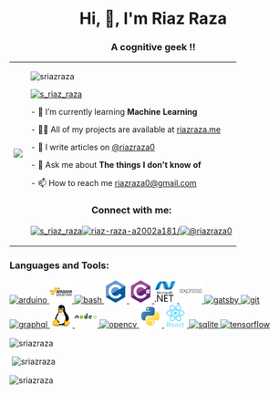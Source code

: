 <!--
### Hi there 👋
**SRiazRaza/SRiazRaza** is a ✨ _special_ ✨ repository because its `README.md` (this file) appears on your GitHub profile.

Here are some ideas to get you started:

- 🔭 I’m currently working on ...
- 🌱 I’m currently learning ...
- 👯 I’m looking to collaborate on ...
- 🤔 I’m looking for help with ...
- 💬 Ask me about ...
- 📫 How to reach me: ...
- 😄 Pronouns: ...
- ⚡ Fun fact: ...
-->

<h1 align="center">Hi, 👋, I'm Riaz Raza</h1>
<h3 align="center">A cognitive geek !!</h3>

<table border="0" cellspacing="0" cellpadding="0">
  <tr>
    <td style="border: 0";>
      <img width="400" src="https://pbs.twimg.com/media/E2V3XUMXIAIBVm6?format=jpg&name=large" />
    </td>
    <td style="border: 0";>
    <p align="left"> <img src="https://komarev.com/ghpvc/?username=sriazraza&label=Profile%20views&color=0e75b6&style=flat" alt="sriazraza" /> </p>
    <p align="left"> <a href="https://twitter.com/s_riaz_raza" target="blank"><img src="https://img.shields.io/twitter/follow/s_riaz_raza?logo=twitter&style=for-the-badge" alt="s_riaz_raza" /></a> </p>
    <p> - 🌱 I’m currently learning <strong>Machine Learning</strong> </p>
    
<p> - 👨‍💻 All of my projects are available at <a href="https://riazraza.me/portfolio">riazraza.me<a/> </p>

<p> - 📝 I write articles on <a href="https://medium.com/@riazraza0">@riazraza0<a/></p>

<p> - 💬 Ask me about <strong>The things I don't know of</strong> </p>

<p> - 📫 How to reach me <a href="mailto:riazraza0@gmail.com">riazraza0@gmail.com<a/></p>


<h3 align="center">Connect with me:</h3>
<p align="center">
<a href="https://twitter.com/s_riaz_raza" target="blank"><img align="center" src="https://raw.githubusercontent.com/rahuldkjain/github-profile-readme-generator/master/src/images/icons/Social/twitter.svg" alt="s_riaz_raza" height="30" width="40" /></a><a href="https://linkedin.com/in/riaz-raza-a2002a181/" target="blank"><img align="center" src="https://raw.githubusercontent.com/rahuldkjain/github-profile-readme-generator/master/src/images/icons/Social/linked-in-alt.svg" alt="riaz-raza-a2002a181/" height="30" width="40" /></a><a href="https://medium.com/@riazraza0" target="blank"><img align="center" src="https://raw.githubusercontent.com/rahuldkjain/github-profile-readme-generator/master/src/images/icons/Social/medium.svg" alt="@riazraza0" height="30" width="40" /></a></p>

</td>
</tr>
</table>


<h3 align="left">Languages and Tools:</h3>
<p align="left"> <a href="https://www.arduino.cc/" target="_blank"> <img src="https://cdn.worldvectorlogo.com/logos/arduino-1.svg" alt="arduino" width="40" height="40"/> </a> <a href="https://aws.amazon.com" target="_blank"> <img src="https://raw.githubusercontent.com/devicons/devicon/master/icons/amazonwebservices/amazonwebservices-original-wordmark.svg" alt="aws" width="40" height="40"/> </a> <a href="https://www.gnu.org/software/bash/" target="_blank"> <img src="https://www.vectorlogo.zone/logos/gnu_bash/gnu_bash-icon.svg" alt="bash" width="40" height="40"/> </a> <a href="https://www.cprogramming.com/" target="_blank"> <img src="https://raw.githubusercontent.com/devicons/devicon/master/icons/c/c-original.svg" alt="c" width="40" height="40"/> </a> <a href="https://www.w3schools.com/cs/" target="_blank"> <img src="https://raw.githubusercontent.com/devicons/devicon/master/icons/csharp/csharp-original.svg" alt="csharp" width="40" height="40"/> </a> <a href="https://dotnet.microsoft.com/" target="_blank"> <img src="https://raw.githubusercontent.com/devicons/devicon/master/icons/dot-net/dot-net-original-wordmark.svg" alt="dotnet" width="40" height="40"/> </a> <a href="https://expressjs.com" target="_blank"> <img src="https://raw.githubusercontent.com/devicons/devicon/master/icons/express/express-original-wordmark.svg" alt="express" width="40" height="40"/> </a> <a href="https://www.gatsbyjs.com/" target="_blank"> <img src="https://www.vectorlogo.zone/logos/gatsbyjs/gatsbyjs-icon.svg" alt="gatsby" width="40" height="40"/> </a> <a href="https://git-scm.com/" target="_blank"> <img src="https://www.vectorlogo.zone/logos/git-scm/git-scm-icon.svg" alt="git" width="40" height="40"/> </a> <a href="https://graphql.org" target="_blank"> <img src="https://www.vectorlogo.zone/logos/graphql/graphql-icon.svg" alt="graphql" width="40" height="40"/> </a> <a href="https://www.linux.org/" target="_blank"> <img src="https://raw.githubusercontent.com/devicons/devicon/master/icons/linux/linux-original.svg" alt="linux" width="40" height="40"/> </a> <a href="https://nodejs.org" target="_blank"> <img src="https://raw.githubusercontent.com/devicons/devicon/master/icons/nodejs/nodejs-original-wordmark.svg" alt="nodejs" width="40" height="40"/> </a> <a href="https://opencv.org/" target="_blank"> <img src="https://www.vectorlogo.zone/logos/opencv/opencv-icon.svg" alt="opencv" width="40" height="40"/> </a> <a href="https://www.python.org" target="_blank"> <img src="https://raw.githubusercontent.com/devicons/devicon/master/icons/python/python-original.svg" alt="python" width="40" height="40"/> </a> <a href="https://reactjs.org/" target="_blank"> <img src="https://raw.githubusercontent.com/devicons/devicon/master/icons/react/react-original-wordmark.svg" alt="react" width="40" height="40"/> </a> <a href="https://www.sqlite.org/" target="_blank"> <img src="https://www.vectorlogo.zone/logos/sqlite/sqlite-icon.svg" alt="sqlite" width="40" height="40"/> </a> <a href="https://www.tensorflow.org" target="_blank"> <img src="https://www.vectorlogo.zone/logos/tensorflow/tensorflow-icon.svg" alt="tensorflow" width="40" height="40"/> </a> </p>

<p><img align="center" src="https://github-readme-stats.vercel.app/api/top-langs?username=sriazraza&show_icons=true&locale=en&layout=compact" alt="sriazraza" /></p><p>&nbsp;<img align="center" src="https://github-readme-stats.vercel.app/api?username=sriazraza&show_icons=true&locale=en" alt="sriazraza" /></p>

<p><img align="center" src="https://github-readme-streak-stats.herokuapp.com/?user=sriazraza&" alt="sriazraza" /></p>

